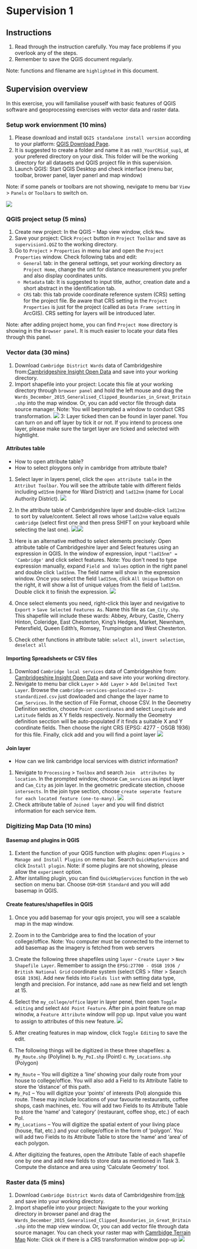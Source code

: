 # Supervision 1

## Instructions
1. Read through the instruction carefully. You may face problems if you overlook any of the steps.
2. Remember to save the QGIS document regularly. 

Note: functions and filename are `highlighted` in this document.

## Supervision overview
In this exercise, you will familialise youself with basic features of QGIS software and geoprocessing exercises with vector data and raster data.

### Setup work enviornment (10 mins)
1. Please download and install `QGIS standalone install version` according to your platform: [QGIS Download Page](https://qgis.org/en/site/forusers/download.html). 
2. It is suggested to create a folder and name it as `rm03_YourCRSid_sup1`, at your prefered directory on your disk. This folder will be the working directory for all datasets and QGIS project file in this supervision.
3. Launch QGIS: Start QGIS Desktop and check interface (menu bar, toolbar, brower panel, layer panerl and map window)

Note: if some panels or toolbars are not showing, nevigate to menu bar  `View` > `Panels` or `Toolbars` to switch on.

![](statics/QGIS_start.png)

### QGIS project setup (5 mins)
1. Create new project: In the QGIS – Map view window, click `New`.
2. Save your project: Click `Project` button in `Project Toolbar` and save as `supervision1.QGZ` to the working directory. 
3. Go to `Project` >  `Properties` in menu bar and open the `Project Properties` window. Check following tabs and edit: 
    - `General` tab: in the general settings, set your working directory as `Project Home`, change the unit for distance measurement you prefer and also display coordinates units.
    - `Metadata` tab: It is suggested to input title, author, creation date and a short abstract in the identification tab.
    - `CRS` tab: this tab provide coordinate reference system (CRS) setting for the project file. Be aware that CRS setting in the `Project Properties` is just for the project (called as `Data Frame setting` in ArcGIS). CRS setting for layers will be introduced later.

Note: after adding project home, you can find `Project Home` directory is showing in the `Browser panel`. It is much easier to locate your data files through this panel.

[](statics/QGIS_property.png) 



### Vector data (30 mins)
1. Download `Cambridge District Wards` data of Cambridgeshire from:[Cambridgeshire Insight Open Data](https://data.cambridgeshireinsight.org.uk/dataset/wardselectoral-divisions/resource/a5da0436-1142-48a9-8d82-d070fae138aa) and save into your working directory.
2. Import shapefile into your project:  Locate this file at your working directory through `browser panel` and hold the left mouse and drag the `Wards_December_2015_Generalised_Clipped_Boundaries_in_Great_Britain.shp` into the map window. Or, you can add vector file through data source manager.
Note: You will beprompted a window to conduct CRS transformation. 
![](statics/QGIS_import.png)
3: Layer ticked then can be found in layer panel. You can turn on and off layer by tick it or not. If you intend to process one layer, please make sure the target layer are ticked and selected with hightlight.

#### Attributes table
- How to open attribute table?
- How to select ploygons only in cambridge from attribute tbale?
1. Select layer in layers penel, click the `open attribute table` in the `Attribut Toolbar`. You will see the attribute table with different fields including `wd15nm` (name for Ward District) and `lad12nm` (name for Local Authority District). 
![](statics/QGIS_table.png)
2. In the attribute table of Cambridgeshire layer and double-click `lad12nm` to sort by value/content. Select all rows whose `lad12nm` value equals `cambridge` (select first one and then press SHIFT on your keyboard while selecting the last one).
![](#statics/QGIS_select1.png)![](#statics/QGIS_select2.png)
3.  Here is an alternative method to select elements precisely: Open attribute table of Cambridgeshire layer and Select features using an expression in QGIS. In the window of expression, input `"lad15nm" = 'Cambridge'` and click select features. 
Note: You don't need to type expression manually, expand `Field and Values` option in the right panel and  double click `lad15nm`. The field name will show in the expression window. Once you select the field `lad15nm`, click `All Unique` button on the right, it will show a list of unique values from the field of `lad15nm`. Double click it to finish the expression.
![](statics/QGIS_select3.png)
4. Once select elements you need, right-click this layer and nevigative to `Export` > `Save Selected Features As`. Name this file as `Cam_City.shp`. This shapefile will include these wards: Abbey, Arbury, Castle, Cherry Hinton, Coleridge, East Chesterton, King’s Hedges, Market, Newnham, Petersfield, Queen Edith’s, Romsey, Trumpington and West Chesterton. 


5. Check other functions in attribute table: `select all`, `invert selection`, `deselect all`

#### Importing Spreadsheets or CSV files
1. Download `Cambridge local services` data of Cambridgeshire from: [Cambridgeshire Insight Open Data](https://data.cambridgeshireinsight.org.uk/dataset/cambridge-local-services/resource/af2c41d1-c8a0-46cf-ab77-ca407732e060) and save into your working directory.
2. Nevigate to menu bar click `Layer` > `Add Layer` > `Add Delimited Text Layer`. Browse the `cambridge-services-geolocated-csv-2-standardized.csv` just dowloaded and change the layer name to `Cam_Services`. In the section of File Format, choose CSV. In the Geometry Definition section, choose `Point coordinates` and select `Longitude` and `Latitude` fields as X Y fields respectively. Normally the Geometry definition secction will be auto-populated if it finds a suitable X and Y coordinate fields. Then choose the right CRS (EPSG: 4277 - OSGB 1936) for this file. Finally, click add and you will find a point layer 
![](statics/QGIS_csv.png)


#### Join layer
- How can we link cambridge local services with district information?
1. Nevigate to `Processing` > `Toolbox` and search `Join  attributes by location`. In the prompted window, choose `Cam_services` as input layer and `Cam_City` as join layer. In the geometric predicate stection, choose `intersects`. In the join type section, choose `create seperate feature for each located feature (one-to-many)`.
![](statics/QGIS_join.png)
2. Check attribute table of `Joined layer` and you will find district information for each service item.

### Digitizing Map Data (10 mins)
#### Basemap and plugins in QGIS
1. Extent the function of your QGIS function with plugins: open `Plugins` > `Manage and Install Plugins` on menu bar. Search `QuickMapServices` and click `Install plugin`. 
Note: if some plugins are not showing, please allow the `experiment` option.
2. After isntalling plugin, you can find `QuickMapServices` function in the `web` section on menu bar. Choose `OSM`-`OSM Standard` and you will add basemap in QGIS.

#### Create features/shapefiles in QGIS

1.  Once you add basemap for your qgis project, you will see a scalable map in the map window.
2.  Zoom in to the Cambridge area to find the location of your college/office.
Note: You computer must be connected to the internet to add basemap as the imagery is fetched from web servers

3.  Create the following three shapefiles using `layer` - `Create Layer` > `New Shapefile Layer`. Remember to assign the `EPSG:27700 - OSGB 1936 / British National Grid` coordinate system (select CRS > filter > Search `OSGB 1936`). Add new fields into `Fields list` with setting data type, length and precision. For instance, add `name` as new field and set length at 15.

4. Select the `my_college/office` layer in layer penel, then open `Toggle editing` and select `Add Point Feature`. After pin a point feature on map winodw, a `Feature Attribute` window will pop up. Input value you want to assign to attributes of this new feature. 
![](statics/QGIS_feature.png)
5. After creating features in map window, click `Toggle Editing` to save the edit.


6.  The following things will be digitized in these three shapefiles:
a.  `My_Route.shp` (Polyline)
b.  `My_PoI.shp` (Point)
c.  `My_Locations.shp` (Polygon)

- `My_Route` – You will digitize a ‘line’ showing your daily route from your house to college/office. You will also add a Field to its Attribute Table to store the ‘distance’ of this path.
- `My_PoI` – You will digitize your ‘points’ of interests (PoI) alongside this route. These may include locations of your favourite restaurants, coffee shops, cash machines, etc. You will add two Fields to its Attribute Table to store the ‘name’ and ‘category’ (restaurant, coffee shop, etc.) of each PoI.
- `My_Locations` – You will digitize the spatial extent of your living place (house, flat, etc.) and your college/office in the form of ‘polygon’. You will add two Fields to its Attribute Table to store the ‘name’ and ‘area’ of each polygon.

4.  After digitizing the features, open the Attribute Table of each shapefile one by one and add new fields to store data as mentioned in Task 3. Compute the distance and area using ‘Calculate Geometry’ tool.

### Raster data (5 mins)
1. Download `Cambridge District Wards` data of Cambridgeshire from:[link](https://data.cambridgeshireinsight.org.uk/dataset/wardselectoral-divisions/resource/a5da0436-1142-48a9-8d82-d070fae138aa) and save into your working directory.
2. Import shapefile into your project:  Navigate to the your working directory in browser panel and drag the `Wards_December_2015_Generalised_Clipped_Boundaries_in_Great_Britain.shp` into the map view window. Or, you can add vector file through data source manager.
You can check your raster map with [Camrbidge Terrain Map](https://en-gb.topographic-map.com/maps/dgf/Cambridge/)
Note: Click ok if there is a CRS transformation window pop-up
![](statics/QGIS_import.png)
